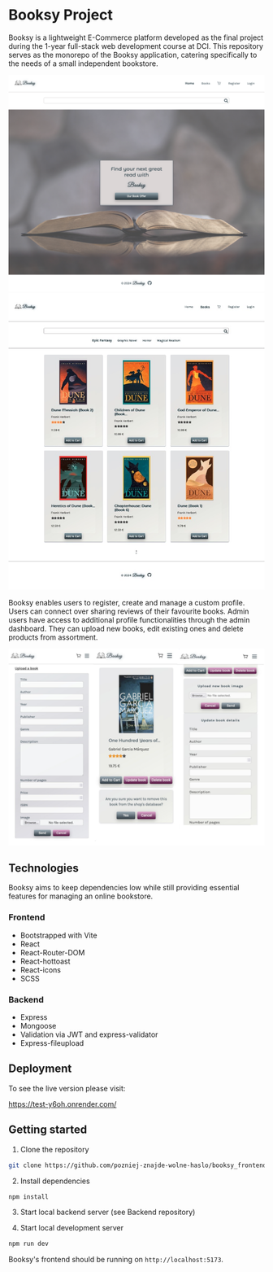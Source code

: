 # Booksy Project

Booksy is a lightweight E-Commerce platform developed as the final project during the 1-year full-stack web development course at DCI. This repository serves as the monorepo of the Booksy application, catering specifically to the needs of a small independent bookstore.

![Preview](./booksy_frontend/public/readmeImage_1.png)
![Preview](./booksy_frontend/public/readmeImage_2.jpg)

Booksy enables users to register, create and manage a custom profile. Users can connect over sharing reviews of their favourite books. Admin users have access to additional profile functionalities through the admin dashboard. They can upload new books, edit existing ones and delete products from assortment.

![Preview](./booksy_frontend/public/readmeImage_3.png)

## Technologies

Booksy aims to keep dependencies low while still providing essential features for managing an online bookstore.

### Frontend

- Bootstrapped with Vite
- React
- React-Router-DOM
- React-hottoast
- React-icons
- SCSS

### Backend

- Express
- Mongoose
- Validation via JWT and express-validator
- Express-fileupload

## Deployment

To see the live version please visit:

https://test-y6oh.onrender.com/

## Getting started

1. Clone the repository

```bash
git clone https://github.com/pozniej-znajde-wolne-haslo/booksy_frontend.git
```

2. Install dependencies

```bash
npm install
```

3. Start local backend server (see Backend repository)

4. Start local development server

```bash
npm run dev
```

Booksy's frontend should be running on `http://localhost:5173`.
